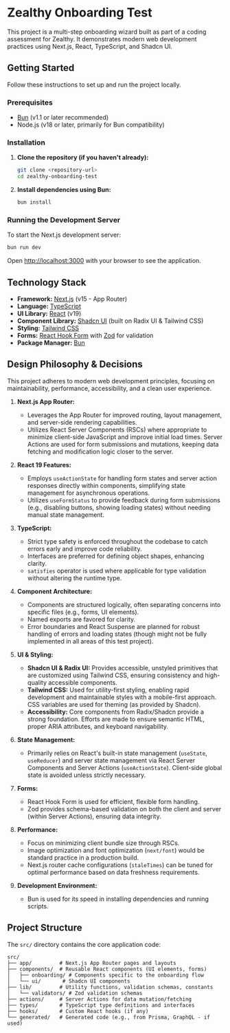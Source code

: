 # Zealthy Onboarding Test

This project is a multi-step onboarding wizard built as part of a coding assessment for Zealthy. It demonstrates modern web development practices using Next.js, React, TypeScript, and Shadcn UI.

## Getting Started

Follow these instructions to set up and run the project locally.

### Prerequisites

-   [Bun](https://bun.sh/) (v1.1 or later recommended)
-   Node.js (v18 or later, primarily for Bun compatibility)

### Installation

1.  **Clone the repository (if you haven't already):**
    ```bash
    git clone <repository-url>
    cd zealthy-onboarding-test
    ```

2.  **Install dependencies using Bun:**
    ```bash
    bun install
    ```

### Running the Development Server

To start the Next.js development server:

```bash
bun run dev
```

Open [http://localhost:3000](http://localhost:3000) with your browser to see the application.

## Technology Stack

-   **Framework:** [Next.js](https://nextjs.org/) (v15 - App Router)
-   **Language:** [TypeScript](https://www.typescriptlang.org/)
-   **UI Library:** [React](https://react.dev/) (v19)
-   **Component Library:** [Shadcn UI](https://ui.shadcn.com/) (built on Radix UI & Tailwind CSS)
-   **Styling:** [Tailwind CSS](https://tailwindcss.com/)
-   **Forms:** [React Hook Form](https://react-hook-form.com/) with [Zod](https://zod.dev/) for validation
-   **Package Manager:** [Bun](https://bun.sh/)

## Design Philosophy & Decisions

This project adheres to modern web development principles, focusing on maintainability, performance, accessibility, and a clean user experience.

1.  **Next.js App Router:**
    -   Leverages the App Router for improved routing, layout management, and server-side rendering capabilities.
    -   Utilizes React Server Components (RSCs) where appropriate to minimize client-side JavaScript and improve initial load times. Server Actions are used for form submissions and mutations, keeping data fetching and modification logic closer to the server.

2.  **React 19 Features:**
    -   Employs `useActionState` for handling form states and server action responses directly within components, simplifying state management for asynchronous operations.
    -   Utilizes `useFormStatus` to provide feedback during form submissions (e.g., disabling buttons, showing loading states) without needing manual state management.

3.  **TypeScript:**
    -   Strict type safety is enforced throughout the codebase to catch errors early and improve code reliability.
    -   Interfaces are preferred for defining object shapes, enhancing clarity.
    -   `satisfies` operator is used where applicable for type validation without altering the runtime type.

4.  **Component Architecture:**
    -   Components are structured logically, often separating concerns into specific files (e.g., forms, UI elements).
    -   Named exports are favored for clarity.
    -   Error boundaries and React Suspense are planned for robust handling of errors and loading states (though might not be fully implemented in all areas of this test project).

5.  **UI & Styling:**
    -   **Shadcn UI & Radix UI:** Provides accessible, unstyled primitives that are customized using Tailwind CSS, ensuring consistency and high-quality accessible components.
    -   **Tailwind CSS:** Used for utility-first styling, enabling rapid development and maintainable styles with a mobile-first approach. CSS variables are used for theming (as provided by Shadcn).
    -   **Accessibility:** Core components from Radix/Shadcn provide a strong foundation. Efforts are made to ensure semantic HTML, proper ARIA attributes, and keyboard navigability.

6.  **State Management:**
    -   Primarily relies on React's built-in state management (`useState`, `useReducer`) and server state management via React Server Components and Server Actions (`useActionState`). Client-side global state is avoided unless strictly necessary.

7.  **Forms:**
    -   React Hook Form is used for efficient, flexible form handling.
    -   Zod provides schema-based validation on both the client and server (within Server Actions), ensuring data integrity.

8.  **Performance:**
    -   Focus on minimizing client bundle size through RSCs.
    -   Image optimization and font optimization (`next/font`) would be standard practice in a production build.
    -   Next.js router cache configurations (`staleTimes`) can be tuned for optimal performance based on data freshness requirements.

9.  **Development Environment:**
    -   Bun is used for its speed in installing dependencies and running scripts.

## Project Structure

The `src/` directory contains the core application code:

```
src/
├── app/         # Next.js App Router pages and layouts
├── components/  # Reusable React components (UI elements, forms)
│   ├── onboarding/ # Components specific to the onboarding flow
│   └── ui/       # Shadcn UI components
├── lib/         # Utility functions, validation schemas, constants
│   └── validators/ # Zod validation schemas
├── actions/     # Server Actions for data mutation/fetching
├── types/       # TypeScript type definitions and interfaces
├── hooks/       # Custom React hooks (if any)
└── generated/   # Generated code (e.g., from Prisma, GraphQL - if used)
```


